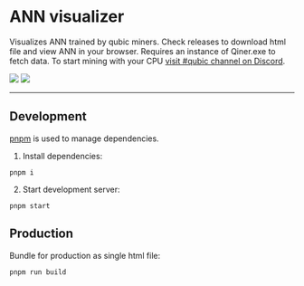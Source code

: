 # ANN visualizer

Visualizes ANN trained by qubic miners. Check releases to download html file and view ANN in your browser. Requires an instance of Qiner.exe to fetch data.
To start mining with your CPU [visit #qubic channel on Discord](https://discord.gg/2vDMR8m).

![](/assets/visualizer1.png)
![](/assets/visualizer2.png)

---

## Development

[pnpm](https://pnpm.io/) is used to manage dependencies.

1. Install dependencies:

```
pnpm i
```

2. Start development server:

```
pnpm start
```

## Production

Bundle for production as single html file:

```
pnpm run build
```
